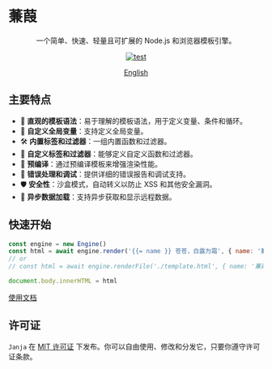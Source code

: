 # 蒹葭

<p align="center">一个简单、快速、轻量且可扩展的 Node.js 和浏览器模板引擎。</p>

<p align="center">
  <a href="https://github.com/vvenv/janja/actions/workflows/test.yml"><img src="https://github.com/vvenv/janja/actions/workflows/test.yml/badge.svg" alt="test"></a>
</p>

<p align="center">
  <a href="./README.md">English</a>
</p>

## 主要特点

- 📝 **直观的模板语法**：易于理解的模板语法，用于定义变量、条件和循环。
- 🔗 **自定义全局变量**：支持定义全局变量。
- 🛠️ **内置标签和过滤器**：一组内置函数和过滤器。
- 🎨 **自定义标签和过滤器**：能够定义自定义函数和过滤器。
- 🚀 **预编译**：通过预编译模板来增强渲染性能。
- 🐛 **错误处理和调试**：提供详细的错误报告和调试支持。
- 🛡️ **安全性**：沙盒模式，自动转义以防止 XSS 和其他安全漏洞。
- 🛫 **异步数据加载**：支持异步获取和显示远程数据。

## 快速开始

```javascript
const engine = new Engine()
const html = await engine.render('{{= name }} 苍苍，白露为霜', { name: '蒹葭' })
// or
// const html = await engine.renderFile('./template.html', { name: '蒹葭' })

document.body.innerHTML = html
```

[使用文档](./documentation-zh-CN.md)

## 许可证

`Janja` 在 [MIT 许可证](https://opensource.org/licenses/MIT) 下发布。你可以自由使用、修改和分发它，只要你遵守许可证条款。
